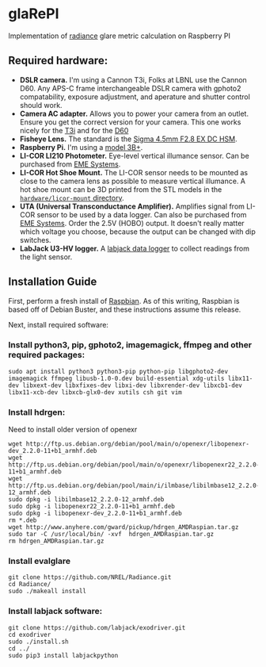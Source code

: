 # glaRePI
Implementation of [radiance](https://www.radiance-online.org/) glare metric
calculation on Raspberry PI

## Required hardware:
- **DSLR camera.** I'm using a Cannon T3i, Folks at LBNL use the Cannon D60. Any
APS-C frame interchangeable DSLR camera with gphoto2 compatability, exposure adjustment,
and aperature and shutter control should work.
- **Camera AC adapter.** Allows you to power your camera from an outlet. Ensure you get the correct version for your camera. This one works nicely for the [T3i](https://www.amazon.com/gp/product/B0092F974E/) and for the [D60](https://shop.usa.canon.com/shop/en/catalog/ac-adapter-kit-ack-e6)
- **Fisheye Lens.** The standard is the [Sigma 4.5mm F2.8 EX DC
HSM](https://www.sigma-global.com/en/lenses/others/wide/45_28/).
- **Raspberry Pi.** I'm using a [model 3B+](https://www.raspberrypi.org/products/raspberry-pi-3-model-b-plus/).
- **LI-COR LI210 Photometer.** Eye-level vertical illumance sensor. Can be purchased from [EME Systems](https://emesystems.com/licor/buy.html).
- **LI-COR Hot Shoe Mount.** The LI-COR sensor needs to be mounted as close to the camera lens as possible to measure vertical illumance. A hot shoe mount can be 3D printed from the STL models in the [`hardware/licor-mount` directory](https://github.com/lab11/glaRePI/tree/master/hardware/licor-mount).
- **UTA (Universal Transconductance Amplifier).** Amplifies signal from LI-COR
sensor to be used by a data logger. Can also be purchased from [EME
Systems](https://emesystems.com/uta/main.html). Order the 2.5V (HOBO) output.
It doesn't really matter which voltage you choose, because the output
can be changed with dip switches.
- **LabJack U3-HV logger.** A [labjack data
logger](https://labjack.com/products/u3) to collect readings from the light
sensor.

## Installation Guide
First, perform a fresh install of
[Raspbian](https://www.raspberrypi.org/downloads/raspbian/). As of this
writing, Raspbian is based off of Debian Buster, and these instructions assume
this release.

Next, install required software:

### Install python3, pip, gphoto2, imagemagick, ffmpeg and other required packages:
```
sudo apt install python3 python3-pip python-pip libgphoto2-dev imagemagick ffmpeg libusb-1.0-0.dev build-essential xdg-utils libx11-dev libxext-dev libxfixes-dev libxi-dev libxrender-dev libxcb1-dev libx11-xcb-dev libxcb-glx0-dev xutils csh git vim
```

### Install hdrgen:
Need to install older version of openexr
```
wget http://ftp.us.debian.org/debian/pool/main/o/openexr/libopenexr-dev_2.2.0-11+b1_armhf.deb
wget http://ftp.us.debian.org/debian/pool/main/o/openexr/libopenexr22_2.2.0-11+b1_armhf.deb
wget http://ftp.us.debian.org/debian/pool/main/i/ilmbase/libilmbase12_2.2.0-12_armhf.deb
sudo dpkg -i libilmbase12_2.2.0-12_armhf.deb
sudo dpkg -i libopenexr22_2.2.0-11+b1_armhf.deb
sudo dpkg -i libopenexr-dev_2.2.0-11+b1_armhf.deb
rm *.deb
wget http://www.anyhere.com/gward/pickup/hdrgen_AMDRaspian.tar.gz
sudo tar -C /usr/local/bin/ -xvf  hdrgen_AMDRaspian.tar.gz
rm hdrgen_AMDRaspian.tar.gz
```

### Install evalglare
```
git clone https://github.com/NREL/Radiance.git
cd Radiance/
sudo ./makeall install
```


### Install labjack software:
```
git clone https://github.com/labjack/exodriver.git
cd exodriver
sudo ./install.sh
cd ../
sudo pip3 install labjackpython
```

